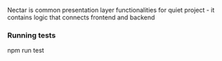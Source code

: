 Nectar is common presentation layer functionalities for quiet project - it contains logic that connects frontend and backend

### Running tests

npm run test
